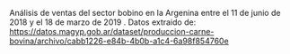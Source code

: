 Análisis de ventas del sector bobino en la Argenina entre el 11 de junio de 2018 y el 18 de marzo de 2019
.
Datos extraido de: https://datos.magyp.gob.ar/dataset/produccion-carne-bovina/archivo/cabb1226-e84b-4b0b-a1c4-6a98f854760e
